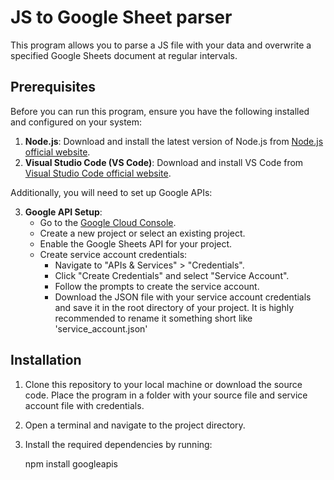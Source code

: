   # JS to Google Sheet parser

This program allows you to parse a JS file with your data and overwrite a specified Google Sheets document at regular intervals.

## Prerequisites

Before you can run this program, ensure you have the following installed and configured on your system:

1. **Node.js**: Download and install the latest version of Node.js from [Node.js official website](https://nodejs.org/).
2. **Visual Studio Code (VS Code)**: Download and install VS Code from [Visual Studio Code official website](https://code.visualstudio.com/).

Additionally, you will need to set up Google APIs:

3. **Google API Setup**:
   - Go to the [Google Cloud Console](https://console.cloud.google.com/).
   - Create a new project or select an existing project.
   - Enable the Google Sheets API for your project.
   - Create service account credentials:
     - Navigate to "APIs & Services" > "Credentials".
     - Click "Create Credentials" and select "Service Account".
     - Follow the prompts to create the service account.
     - Download the JSON file with your service account credentials and save it in the root directory of your project. It is highly recommended to rename it something short like 'service_account.json'

## Installation

1. Clone this repository to your local machine or download the source code. Place the program in a folder with your source file and service account file with credentials.

2. Open a terminal and navigate to the project directory.

3. Install the required dependencies by running:
   
   npm install googleapis
